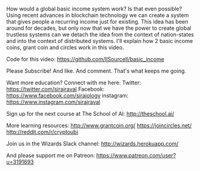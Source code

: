 How would a global basic income system work? Is that even possible? Using recent advances in blockchain technology we can create a system that gives people a recurring income just for existing. This idea has been around for decades, but only now that we have the power to create global trustless systems can we detach the idea from the context of nation-states and into the context of distributed systems. I'll explain how 2 basic income coins, grant coin and circles work in this video. 

Code for this video:
https://github.com/llSourcell/basic_income

Please Subscribe! And like. And comment. That's what keeps me going. 

Want more education? Connect with me here:
Twitter: https://twitter.com/sirajraval
Facebook: https://www.facebook.com/sirajology
instagram: https://www.instagram.com/sirajraval

Sign up for the next course at The School of AI:
http://theschool.ai/

More learning resources:
http://www.grantcoin.org/
https://joincircles.net/
http://reddit.com/r/cryptoubi

Join us in the Wizards Slack channel:
http://wizards.herokuapp.com/

And please support me on Patreon:
https://www.patreon.com/user?u=3191693